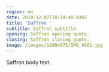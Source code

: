 ```yaml
---
region: en
date: 2018-12-07T10:14:48.939Z
title: 'Saffron '
subtitle: Saffron subtitle
opening: Saffron opening quote.
closing: Saffron closing quote.
image: /images/1200x675/IMG_9902.jpg
---
```

Saffron body text.
